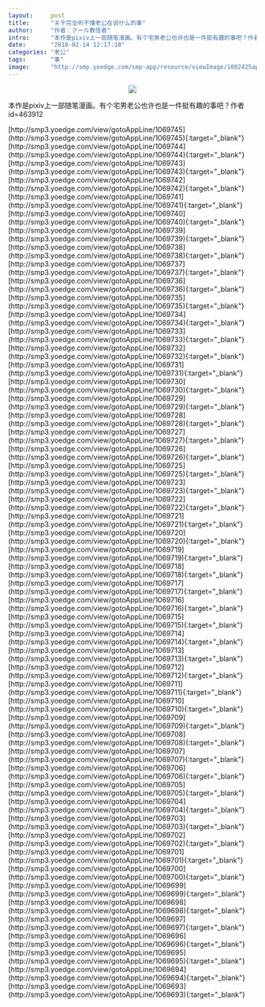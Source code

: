```yaml
---
layout:     post
title:      "关于完全听不懂老公在说什么的事"
author:     "作者：クール教信者"
intro:      "本作是pixiv上一部随笔漫画。有个宅男老公也许也是一件挺有趣的事吧？作者id=463912"
date:       "2018-02-14 12:17:18"
categories: "老公"
tags:       "事"
image:      "http://smp.yoedge.com/smp-app/resource/viewImage/1002425appline.png"
---
```

<div style="text-align: center">
<p><img src="http://smp.yoedge.com/smp-app/resource/viewImage/1002425appline.png"/></p>
</div>
<p class="post-meta">
<span>本作是pixiv上一部随笔漫画。有个宅男老公也许也是一件挺有趣的事吧？作者id=463912</span>
</p>
[http://smp3.yoedge.com/view/gotoAppLine/1069745](http://smp3.yoedge.com/view/gotoAppLine/1069745){:target="_blank"}
[http://smp3.yoedge.com/view/gotoAppLine/1069744](http://smp3.yoedge.com/view/gotoAppLine/1069744){:target="_blank"}
[http://smp3.yoedge.com/view/gotoAppLine/1069743](http://smp3.yoedge.com/view/gotoAppLine/1069743){:target="_blank"}
[http://smp3.yoedge.com/view/gotoAppLine/1069742](http://smp3.yoedge.com/view/gotoAppLine/1069742){:target="_blank"}
[http://smp3.yoedge.com/view/gotoAppLine/1069741](http://smp3.yoedge.com/view/gotoAppLine/1069741){:target="_blank"}
[http://smp3.yoedge.com/view/gotoAppLine/1069740](http://smp3.yoedge.com/view/gotoAppLine/1069740){:target="_blank"}
[http://smp3.yoedge.com/view/gotoAppLine/1069739](http://smp3.yoedge.com/view/gotoAppLine/1069739){:target="_blank"}
[http://smp3.yoedge.com/view/gotoAppLine/1069738](http://smp3.yoedge.com/view/gotoAppLine/1069738){:target="_blank"}
[http://smp3.yoedge.com/view/gotoAppLine/1069737](http://smp3.yoedge.com/view/gotoAppLine/1069737){:target="_blank"}
[http://smp3.yoedge.com/view/gotoAppLine/1069736](http://smp3.yoedge.com/view/gotoAppLine/1069736){:target="_blank"}
[http://smp3.yoedge.com/view/gotoAppLine/1069735](http://smp3.yoedge.com/view/gotoAppLine/1069735){:target="_blank"}
[http://smp3.yoedge.com/view/gotoAppLine/1069734](http://smp3.yoedge.com/view/gotoAppLine/1069734){:target="_blank"}
[http://smp3.yoedge.com/view/gotoAppLine/1069733](http://smp3.yoedge.com/view/gotoAppLine/1069733){:target="_blank"}
[http://smp3.yoedge.com/view/gotoAppLine/1069732](http://smp3.yoedge.com/view/gotoAppLine/1069732){:target="_blank"}
[http://smp3.yoedge.com/view/gotoAppLine/1069731](http://smp3.yoedge.com/view/gotoAppLine/1069731){:target="_blank"}
[http://smp3.yoedge.com/view/gotoAppLine/1069730](http://smp3.yoedge.com/view/gotoAppLine/1069730){:target="_blank"}
[http://smp3.yoedge.com/view/gotoAppLine/1069729](http://smp3.yoedge.com/view/gotoAppLine/1069729){:target="_blank"}
[http://smp3.yoedge.com/view/gotoAppLine/1069728](http://smp3.yoedge.com/view/gotoAppLine/1069728){:target="_blank"}
[http://smp3.yoedge.com/view/gotoAppLine/1069727](http://smp3.yoedge.com/view/gotoAppLine/1069727){:target="_blank"}
[http://smp3.yoedge.com/view/gotoAppLine/1069726](http://smp3.yoedge.com/view/gotoAppLine/1069726){:target="_blank"}
[http://smp3.yoedge.com/view/gotoAppLine/1069725](http://smp3.yoedge.com/view/gotoAppLine/1069725){:target="_blank"}
[http://smp3.yoedge.com/view/gotoAppLine/1069723](http://smp3.yoedge.com/view/gotoAppLine/1069723){:target="_blank"}
[http://smp3.yoedge.com/view/gotoAppLine/1069722](http://smp3.yoedge.com/view/gotoAppLine/1069722){:target="_blank"}
[http://smp3.yoedge.com/view/gotoAppLine/1069721](http://smp3.yoedge.com/view/gotoAppLine/1069721){:target="_blank"}
[http://smp3.yoedge.com/view/gotoAppLine/1069720](http://smp3.yoedge.com/view/gotoAppLine/1069720){:target="_blank"}
[http://smp3.yoedge.com/view/gotoAppLine/1069719](http://smp3.yoedge.com/view/gotoAppLine/1069719){:target="_blank"}
[http://smp3.yoedge.com/view/gotoAppLine/1069718](http://smp3.yoedge.com/view/gotoAppLine/1069718){:target="_blank"}
[http://smp3.yoedge.com/view/gotoAppLine/1069717](http://smp3.yoedge.com/view/gotoAppLine/1069717){:target="_blank"}
[http://smp3.yoedge.com/view/gotoAppLine/1069716](http://smp3.yoedge.com/view/gotoAppLine/1069716){:target="_blank"}
[http://smp3.yoedge.com/view/gotoAppLine/1069715](http://smp3.yoedge.com/view/gotoAppLine/1069715){:target="_blank"}
[http://smp3.yoedge.com/view/gotoAppLine/1069714](http://smp3.yoedge.com/view/gotoAppLine/1069714){:target="_blank"}
[http://smp3.yoedge.com/view/gotoAppLine/1069713](http://smp3.yoedge.com/view/gotoAppLine/1069713){:target="_blank"}
[http://smp3.yoedge.com/view/gotoAppLine/1069712](http://smp3.yoedge.com/view/gotoAppLine/1069712){:target="_blank"}
[http://smp3.yoedge.com/view/gotoAppLine/1069711](http://smp3.yoedge.com/view/gotoAppLine/1069711){:target="_blank"}
[http://smp3.yoedge.com/view/gotoAppLine/1069710](http://smp3.yoedge.com/view/gotoAppLine/1069710){:target="_blank"}
[http://smp3.yoedge.com/view/gotoAppLine/1069709](http://smp3.yoedge.com/view/gotoAppLine/1069709){:target="_blank"}
[http://smp3.yoedge.com/view/gotoAppLine/1069708](http://smp3.yoedge.com/view/gotoAppLine/1069708){:target="_blank"}
[http://smp3.yoedge.com/view/gotoAppLine/1069707](http://smp3.yoedge.com/view/gotoAppLine/1069707){:target="_blank"}
[http://smp3.yoedge.com/view/gotoAppLine/1069706](http://smp3.yoedge.com/view/gotoAppLine/1069706){:target="_blank"}
[http://smp3.yoedge.com/view/gotoAppLine/1069705](http://smp3.yoedge.com/view/gotoAppLine/1069705){:target="_blank"}
[http://smp3.yoedge.com/view/gotoAppLine/1069704](http://smp3.yoedge.com/view/gotoAppLine/1069704){:target="_blank"}
[http://smp3.yoedge.com/view/gotoAppLine/1069703](http://smp3.yoedge.com/view/gotoAppLine/1069703){:target="_blank"}
[http://smp3.yoedge.com/view/gotoAppLine/1069702](http://smp3.yoedge.com/view/gotoAppLine/1069702){:target="_blank"}
[http://smp3.yoedge.com/view/gotoAppLine/1069701](http://smp3.yoedge.com/view/gotoAppLine/1069701){:target="_blank"}
[http://smp3.yoedge.com/view/gotoAppLine/1069700](http://smp3.yoedge.com/view/gotoAppLine/1069700){:target="_blank"}
[http://smp3.yoedge.com/view/gotoAppLine/1069699](http://smp3.yoedge.com/view/gotoAppLine/1069699){:target="_blank"}
[http://smp3.yoedge.com/view/gotoAppLine/1069698](http://smp3.yoedge.com/view/gotoAppLine/1069698){:target="_blank"}
[http://smp3.yoedge.com/view/gotoAppLine/1069697](http://smp3.yoedge.com/view/gotoAppLine/1069697){:target="_blank"}
[http://smp3.yoedge.com/view/gotoAppLine/1069696](http://smp3.yoedge.com/view/gotoAppLine/1069696){:target="_blank"}
[http://smp3.yoedge.com/view/gotoAppLine/1069695](http://smp3.yoedge.com/view/gotoAppLine/1069695){:target="_blank"}
[http://smp3.yoedge.com/view/gotoAppLine/1069694](http://smp3.yoedge.com/view/gotoAppLine/1069694){:target="_blank"}
[http://smp3.yoedge.com/view/gotoAppLine/1069693](http://smp3.yoedge.com/view/gotoAppLine/1069693){:target="_blank"}


